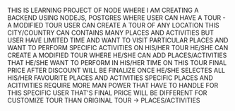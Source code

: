 THIS IS LEARNING PROJECT OF NODE WHERE I AM CREATING A BACKEND USING NODEJS, POSTGRES WHERE USER CAN HAVE A TOUR - A MODIFIED TOUR
USER CAN CREATE A TOUR OF ANY LOCATION
THIS CITY/COUNTRY CAN CONTAINS MANY PLACES AND ACTIVITIES BUT USER HAVE LIMITED TIME AND WANT TO VISIT PARTICULAR PLACES AND WANT TO PERFORM SPECIFIC ACTIVITIES ON HIS/HER TOUR
HE/SHE CAN CREATE A MODIFIED TOUR WHERE HE/SHE CAN ADD PLACES/ACTIVITIES THAT HE/SHE WANT TO PERFORM IN HIS/HER TIME ON THIS TOUR
FINAL PRICE AFTER DISCOUNT WILL BE FINALIZE ONCE HE/SHE SELECTES ALL HIS/HER FAVOURITE PLACES AND ACTIVITIES
SPECIFIC PLACES AND ACITIVITIES REQUIRE MORE MAN POWER THAT HAVE TO HANDLE FOR THIS SPECIFIC USER THAT'S FINAL PRICE WILL BE DIFFERENT FOR CUSTOMIZE TOUR THAN ORIGINAL TOUR -> PLACES/ACTIVITIES
